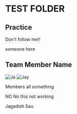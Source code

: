 # TEST FOLDER

## Practice 

Don't follow me!!

someone here


## Team Member Name

![Ja](https://img.shields.io/github/commit-activity/jay-neo/Du3k9ahja/master)
![Jay](https://img.shields.io/github/commit-activity/jay-neo/Du3k9ahja/jay1)



Members all something


NO No this not working

Jagadish Sau
